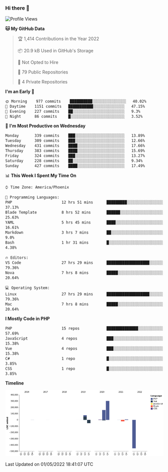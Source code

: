 ### Hi there 👋

<!--START_SECTION:waka-->
![Profile Views](http://img.shields.io/badge/Profile%20Views-0-blue)

**🐱 My GitHub Data** 

> 🏆 1,414 Contributions in the Year 2022
 > 
> 📦 20.9 kB Used in GitHub's Storage 
 > 
> 🚫 Not Opted to Hire
 > 
> 📜 79 Public Repositories 
 > 
> 🔑 4 Private Repositories  
 > 
**I'm an Early 🐤** 

```text
🌞 Morning    977 commits    ██████████░░░░░░░░░░░░░░░   40.02% 
🌆 Daytime    1151 commits   ███████████░░░░░░░░░░░░░░   47.15% 
🌃 Evening    227 commits    ██░░░░░░░░░░░░░░░░░░░░░░░   9.3% 
🌙 Night      86 commits     █░░░░░░░░░░░░░░░░░░░░░░░░   3.52%

```
📅 **I'm Most Productive on Wednesday** 

```text
Monday       339 commits    ███░░░░░░░░░░░░░░░░░░░░░░   13.89% 
Tuesday      309 commits    ███░░░░░░░░░░░░░░░░░░░░░░   12.66% 
Wednesday    431 commits    ████░░░░░░░░░░░░░░░░░░░░░   17.66% 
Thursday     383 commits    ████░░░░░░░░░░░░░░░░░░░░░   15.69% 
Friday       324 commits    ███░░░░░░░░░░░░░░░░░░░░░░   13.27% 
Saturday     228 commits    ██░░░░░░░░░░░░░░░░░░░░░░░   9.34% 
Sunday       427 commits    ████░░░░░░░░░░░░░░░░░░░░░   17.49%

```


📊 **This Week I Spent My Time On** 

```text
⌚︎ Time Zone: America/Phoenix

💬 Programming Languages: 
PHP                      12 hrs 51 mins      █████████░░░░░░░░░░░░░░░░   37.13% 
Blade Template           8 hrs 52 mins       ██████░░░░░░░░░░░░░░░░░░░   25.63% 
YAML                     5 hrs 45 mins       ████░░░░░░░░░░░░░░░░░░░░░   16.61% 
Markdown                 3 hrs 7 mins        ██░░░░░░░░░░░░░░░░░░░░░░░   9.0% 
Bash                     1 hr 31 mins        █░░░░░░░░░░░░░░░░░░░░░░░░   4.38%

🔥 Editors: 
VS Code                  27 hrs 29 mins      ███████████████████░░░░░░   79.36% 
Nova                     7 hrs 8 mins        █████░░░░░░░░░░░░░░░░░░░░   20.64%

💻 Operating System: 
Linux                    27 hrs 29 mins      ███████████████████░░░░░░   79.36% 
Mac                      7 hrs 8 mins        █████░░░░░░░░░░░░░░░░░░░░   20.64%

```

**I Mostly Code in PHP** 

```text
PHP                      15 repos            ██████████████░░░░░░░░░░░   57.69% 
JavaScript               4 repos             ███░░░░░░░░░░░░░░░░░░░░░░   15.38% 
Vue                      4 repos             ███░░░░░░░░░░░░░░░░░░░░░░   15.38% 
C#                       1 repo              █░░░░░░░░░░░░░░░░░░░░░░░░   3.85% 
CSS                      1 repo              █░░░░░░░░░░░░░░░░░░░░░░░░   3.85%

```


**Timeline**

![Chart not found](https://raw.githubusercontent.com/mikebronner/mikebronner/master/charts/bar_graph.png) 


 Last Updated on 01/05/2022 18:41:07 UTC
<!--END_SECTION:waka-->

<!--
**mikebronner/mikebronner** is a ✨ _special_ ✨ repository because its `README.md` (this file) appears on your GitHub profile.

Here are some ideas to get you started:

- 🔭 I’m currently working on ...
- 🌱 I’m currently learning ...
- 👯 I’m looking to collaborate on ...
- 🤔 I’m looking for help with ...
- 💬 Ask me about ...
- 📫 How to reach me: ...
- 😄 Pronouns: ...
- ⚡ Fun fact: ...
-->

